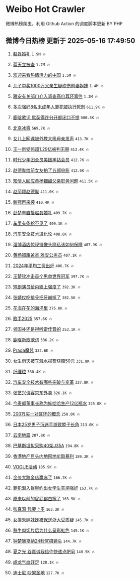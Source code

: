 # Weibo Hot Crawler 



微博热榜爬虫，利用 Github Action 的调度脚本更新 BY PHP 


## 微博今日热榜 更新于 2025-05-16 17:49:50 
1. [赵磊婚礼](https://s.weibo.com/weibo?q=%E8%B5%B5%E7%A3%8A%E5%A9%9A%E7%A4%BC&t=31&band_rank=1&Refer=top) `1.9M 🔥` 

1. [蓝天立被查](https://s.weibo.com/weibo?q=%23%E8%93%9D%E5%A4%A9%E7%AB%8B%E8%A2%AB%E6%9F%A5%23&t=31&band_rank=2&Refer=top) `1.7M 🔥` 

1. [欢迎来看热情活力的中国](https://s.weibo.com/weibo?q=%23%E6%AC%A2%E8%BF%8E%E6%9D%A5%E7%9C%8B%E7%83%AD%E6%83%85%E6%B4%BB%E5%8A%9B%E7%9A%84%E4%B8%AD%E5%9B%BD%23&t=31&band_rank=3&Refer=top) `1.5M 🔥` 

1. [儿子中奖1000万父亲生疑砍伤前妻姐妹](https://s.weibo.com/weibo?q=%23%E5%84%BF%E5%AD%90%E4%B8%AD%E5%A5%961000%E4%B8%87%E7%88%B6%E4%BA%B2%E7%94%9F%E7%96%91%E7%A0%8D%E4%BC%A4%E5%89%8D%E5%A6%BB%E5%A7%90%E5%A6%B9%23&t=31&band_rank=4&Refer=top) `1.4M 🔥` 

1. [雅安有关部门介入调查高价耳环事件](https://s.weibo.com/weibo?q=%23%E9%9B%85%E5%AE%89%E6%9C%89%E5%85%B3%E9%83%A8%E9%97%A8%E4%BB%8B%E5%85%A5%E8%B0%83%E6%9F%A5%E9%AB%98%E4%BB%B7%E8%80%B3%E7%8E%AF%E4%BA%8B%E4%BB%B6%23&t=31&band_rank=5&Refer=top) `1.3M 🔥` 

1. [多次强奸8名未成年人罪犯被执行死刑](https://s.weibo.com/weibo?q=%23%E5%A4%9A%E6%AC%A1%E5%BC%BA%E5%A5%B88%E5%90%8D%E6%9C%AA%E6%88%90%E5%B9%B4%E4%BA%BA%E7%BD%AA%E7%8A%AF%E8%A2%AB%E6%89%A7%E8%A1%8C%E6%AD%BB%E5%88%91%23&t=31&band_rank=6&Refer=top) `611.9K 🔥` 

1. [鹿晗歌词 默契得连分开都闭口不提](https://s.weibo.com/weibo?q=%E9%B9%BF%E6%99%97%E6%AD%8C%E8%AF%8D%20%E9%BB%98%E5%A5%91%E5%BE%97%E8%BF%9E%E5%88%86%E5%BC%80%E9%83%BD%E9%97%AD%E5%8F%A3%E4%B8%8D%E6%8F%90&t=31&band_rank=7&Refer=top) `600.8K 🔥` 

1. [北京冰雹](https://s.weibo.com/weibo?q=%E5%8C%97%E4%BA%AC%E5%86%B0%E9%9B%B9&t=31&band_rank=8&Refer=top) `569.7K 🔥` 

1. [女儿上网课被外教大吼母亲发声](https://s.weibo.com/weibo?q=%23%E5%A5%B3%E5%84%BF%E4%B8%8A%E7%BD%91%E8%AF%BE%E8%A2%AB%E5%A4%96%E6%95%99%E5%A4%A7%E5%90%BC%E6%AF%8D%E4%BA%B2%E5%8F%91%E5%A3%B0%23&t=31&band_rank=9&Refer=top) `413.7K 🔥` 

1. [王一新受贿超1.29亿被判无期](https://s.weibo.com/weibo?q=%23%E7%8E%8B%E4%B8%80%E6%96%B0%E5%8F%97%E8%B4%BF%E8%B6%851.29%E4%BA%BF%E8%A2%AB%E5%88%A4%E6%97%A0%E6%9C%9F%23&t=31&band_rank=10&Refer=top) `413.4K 🔥` 

1. [时代少年团全员美团黑钻会员](https://s.weibo.com/weibo?q=%23%E6%97%B6%E4%BB%A3%E5%B0%91%E5%B9%B4%E5%9B%A2%E5%85%A8%E5%91%98%E7%BE%8E%E5%9B%A2%E9%BB%91%E9%92%BB%E4%BC%9A%E5%91%98%23&t=31&band_rank=11&Refer=top) `412.7K 🔥` 

1. [赵德胤给前女友拍了五部电影](https://s.weibo.com/weibo?q=%E8%B5%B5%E5%BE%B7%E8%83%A4%E7%BB%99%E5%89%8D%E5%A5%B3%E5%8F%8B%E6%8B%8D%E4%BA%86%E4%BA%94%E9%83%A8%E7%94%B5%E5%BD%B1&t=31&band_rank=12&Refer=top) `412.0K 🔥` 

1. [知情人回应黄杨钿甜父亲职务问题](https://s.weibo.com/weibo?q=%23%E7%9F%A5%E6%83%85%E4%BA%BA%E5%9B%9E%E5%BA%94%E9%BB%84%E6%9D%A8%E9%92%BF%E7%94%9C%E7%88%B6%E4%BA%B2%E8%81%8C%E5%8A%A1%E9%97%AE%E9%A2%98%23&t=31&band_rank=13&Refer=top) `411.5K 🔥` 

1. [赵丽颖赵德胤](https://s.weibo.com/weibo?q=%E8%B5%B5%E4%B8%BD%E9%A2%96%E8%B5%B5%E5%BE%B7%E8%83%A4&t=31&band_rank=14&Refer=top) `411.0K 🔥` 

1. [新冠再来袭](https://s.weibo.com/weibo?q=%23%E6%96%B0%E5%86%A0%E5%86%8D%E6%9D%A5%E8%A2%AD%23&t=31&band_rank=15&Refer=top) `410.4K 🔥` 

1. [彭楚粤直播赵磊婚礼](https://s.weibo.com/weibo?q=%E5%BD%AD%E6%A5%9A%E7%B2%A4%E7%9B%B4%E6%92%AD%E8%B5%B5%E7%A3%8A%E5%A9%9A%E7%A4%BC&t=31&band_rank=16&Refer=top) `409.7K 🔥` 

1. [车里有条蛇不见了](https://s.weibo.com/weibo?q=%E8%BD%A6%E9%87%8C%E6%9C%89%E6%9D%A1%E8%9B%87%E4%B8%8D%E8%A7%81%E4%BA%86&t=31&band_rank=17&Refer=top) `409.1K 🔥` 

1. [汽车安全技术进化论](https://s.weibo.com/weibo?q=%23%E6%B1%BD%E8%BD%A6%E5%AE%89%E5%85%A8%E6%8A%80%E6%9C%AF%E8%BF%9B%E5%8C%96%E8%AE%BA%23&t=31&band_rank=18&Refer=top) `408.6K 🔥` 

1. [淄博酒店惊现摄像头隐私该如何保障](https://s.weibo.com/weibo?q=%E6%B7%84%E5%8D%9A%E9%85%92%E5%BA%97%E6%83%8A%E7%8E%B0%E6%91%84%E5%83%8F%E5%A4%B4%E9%9A%90%E7%A7%81%E8%AF%A5%E5%A6%82%E4%BD%95%E4%BF%9D%E9%9A%9C&t=31&band_rank=19&Refer=top) `407.9K 🔥` 

1. [黄杨钿甜爸爸 雅安公务员](https://s.weibo.com/weibo?q=%E9%BB%84%E6%9D%A8%E9%92%BF%E7%94%9C%E7%88%B8%E7%88%B8%20%E9%9B%85%E5%AE%89%E5%85%AC%E5%8A%A1%E5%91%98&t=31&band_rank=20&Refer=top) `407.1K 🔥` 

1. [2024年平均工资出炉](https://s.weibo.com/weibo?q=%232024%E5%B9%B4%E5%B9%B3%E5%9D%87%E5%B7%A5%E8%B5%84%E5%87%BA%E7%82%89%23&t=31&band_rank=21&Refer=top) `406.7K 🔥` 

1. [王楚钦冲击首个男单世界冠军](https://s.weibo.com/weibo?q=%23%E7%8E%8B%E6%A5%9A%E9%92%A6%E5%86%B2%E5%87%BB%E9%A6%96%E4%B8%AA%E7%94%B7%E5%8D%95%E4%B8%96%E7%95%8C%E5%86%A0%E5%86%9B%23&t=31&band_rank=22&Refer=top) `397.7K 🔥` 

1. [短剧演员给内娱上强度了](https://s.weibo.com/weibo?q=%E7%9F%AD%E5%89%A7%E6%BC%94%E5%91%98%E7%BB%99%E5%86%85%E5%A8%B1%E4%B8%8A%E5%BC%BA%E5%BA%A6%E4%BA%86&t=31&band_rank=23&Refer=top) `392.3K 🔥` 

1. [张婧仪吃排骨把牙崩掉了](https://s.weibo.com/weibo?q=%E5%BC%A0%E5%A9%A7%E4%BB%AA%E5%90%83%E6%8E%92%E9%AA%A8%E6%8A%8A%E7%89%99%E5%B4%A9%E6%8E%89%E4%BA%86&t=31&band_rank=24&Refer=top) `382.5K 🔥` 

1. [花海在花的海洋里](https://s.weibo.com/weibo?q=%E8%8A%B1%E6%B5%B7%E5%9C%A8%E8%8A%B1%E7%9A%84%E6%B5%B7%E6%B4%8B%E9%87%8C&t=31&band_rank=25&Refer=top) `375.0K 🔥` 

1. [歌手2025](https://s.weibo.com/weibo?q=%E6%AD%8C%E6%89%8B2025&t=31&band_rank=26&Refer=top) `357.6K 🔥` 

1. [领国补还是得听雷佳音的](https://s.weibo.com/weibo?q=%23%E9%A2%86%E5%9B%BD%E8%A1%A5%E8%BF%98%E6%98%AF%E5%BE%97%E5%90%AC%E9%9B%B7%E4%BD%B3%E9%9F%B3%E7%9A%84%23&t=31&band_rank=27&Refer=top) `353.1K 🔥` 

1. [鹿晗新歌歌词](https://s.weibo.com/weibo?q=%E9%B9%BF%E6%99%97%E6%96%B0%E6%AD%8C%E6%AD%8C%E8%AF%8D&t=31&band_rank=28&Refer=top) `336.2K 🔥` 

1. [Prada魔咒](https://s.weibo.com/weibo?q=Prada%E9%AD%94%E5%92%92&t=31&band_rank=29&Refer=top) `332.6K 🔥` 

1. [女生雨天被车溅水报警获赔50元](https://s.weibo.com/weibo?q=%23%E5%A5%B3%E7%94%9F%E9%9B%A8%E5%A4%A9%E8%A2%AB%E8%BD%A6%E6%BA%85%E6%B0%B4%E6%8A%A5%E8%AD%A6%E8%8E%B7%E8%B5%9450%E5%85%83%23&t=31&band_rank=30&Refer=top) `331.8K 🔥` 

1. [纤维粒](https://s.weibo.com/weibo?q=%E7%BA%A4%E7%BB%B4%E7%B2%92&t=31&band_rank=31&Refer=top) `330.4K 🔥` 

1. [汽车安全技术有哪些突破与变革](https://s.weibo.com/weibo?q=%E6%B1%BD%E8%BD%A6%E5%AE%89%E5%85%A8%E6%8A%80%E6%9C%AF%E6%9C%89%E5%93%AA%E4%BA%9B%E7%AA%81%E7%A0%B4%E4%B8%8E%E5%8F%98%E9%9D%A9&t=31&band_rank=32&Refer=top) `327.8K 🔥` 

1. [张艺兴请客京东外卖](https://s.weibo.com/weibo?q=%23%E5%BC%A0%E8%89%BA%E5%85%B4%E8%AF%B7%E5%AE%A2%E4%BA%AC%E4%B8%9C%E5%A4%96%E5%8D%96%23&t=31&band_rank=33&Refer=top) `326.1K 🔥` 

1. [今麦郎董事长称为娃哈哈生产12亿瓶水](https://s.weibo.com/weibo?q=%23%E4%BB%8A%E9%BA%A6%E9%83%8E%E8%91%A3%E4%BA%8B%E9%95%BF%E7%A7%B0%E4%B8%BA%E5%A8%83%E5%93%88%E5%93%88%E7%94%9F%E4%BA%A712%E4%BA%BF%E7%93%B6%E6%B0%B4%23&t=31&band_rank=34&Refer=top) `325.0K 🔥` 

1. [200万买一对耳环的概念](https://s.weibo.com/weibo?q=200%E4%B8%87%E4%B9%B0%E4%B8%80%E5%AF%B9%E8%80%B3%E7%8E%AF%E7%9A%84%E6%A6%82%E5%BF%B5&t=31&band_rank=35&Refer=top) `258.0K 🔥` 

1. [日本25岁男子沉迷手游致脖子长角](https://s.weibo.com/weibo?q=%23%E6%97%A5%E6%9C%AC25%E5%B2%81%E7%94%B7%E5%AD%90%E6%B2%89%E8%BF%B7%E6%89%8B%E6%B8%B8%E8%87%B4%E8%84%96%E5%AD%90%E9%95%BF%E8%A7%92%23&t=31&band_rank=36&Refer=top) `213.0K 🔥` 

1. [云南地震](https://s.weibo.com/weibo?q=%E4%BA%91%E5%8D%97%E5%9C%B0%E9%9C%87&t=31&band_rank=37&Refer=top) `207.8K 🔥` 

1. [巴基斯坦拟采购40架J35A](https://s.weibo.com/weibo?q=%E5%B7%B4%E5%9F%BA%E6%96%AF%E5%9D%A6%E6%8B%9F%E9%87%87%E8%B4%AD40%E6%9E%B6J35A&t=31&band_rank=38&Refer=top) `194.8K 🔥` 

1. [香港地产巨头内地囤地牟取暴利](https://s.weibo.com/weibo?q=%23%E9%A6%99%E6%B8%AF%E5%9C%B0%E4%BA%A7%E5%B7%A8%E5%A4%B4%E5%86%85%E5%9C%B0%E5%9B%A4%E5%9C%B0%E7%89%9F%E5%8F%96%E6%9A%B4%E5%88%A9%23&t=31&band_rank=39&Refer=top) `189.3K 🔥` 

1. [VOGUE活动](https://s.weibo.com/weibo?q=VOGUE%E6%B4%BB%E5%8A%A8&t=31&band_rank=40&Refer=top) `185.9K 🔥` 

1. [金价大跌金店赢麻了](https://s.weibo.com/weibo?q=%23%E9%87%91%E4%BB%B7%E5%A4%A7%E8%B7%8C%E9%87%91%E5%BA%97%E8%B5%A2%E9%BA%BB%E4%BA%86%23&t=31&band_rank=41&Refer=top) `166.7K 🔥` 

1. [罪犯潜入群聊约出女学生实施强奸](https://s.weibo.com/weibo?q=%23%E7%BD%AA%E7%8A%AF%E6%BD%9C%E5%85%A5%E7%BE%A4%E8%81%8A%E7%BA%A6%E5%87%BA%E5%A5%B3%E5%AD%A6%E7%94%9F%E5%AE%9E%E6%96%BD%E5%BC%BA%E5%A5%B8%23&t=31&band_rank=42&Refer=top) `163.7K 🔥` 

1. [原来以前的屁屁都白擦了](https://s.weibo.com/weibo?q=%E5%8E%9F%E6%9D%A5%E4%BB%A5%E5%89%8D%E7%9A%84%E5%B1%81%E5%B1%81%E9%83%BD%E7%99%BD%E6%93%A6%E4%BA%86&t=31&band_rank=43&Refer=top) `163.5K 🔥` 

1. [张真源 我要上麦](https://s.weibo.com/weibo?q=%E5%BC%A0%E7%9C%9F%E6%BA%90%20%E6%88%91%E8%A6%81%E4%B8%8A%E9%BA%A6&t=31&band_rank=44&Refer=top) `163.3K 🔥` 

1. [女排朱婷妹妹被保送浙大受质疑](https://s.weibo.com/weibo?q=%23%E5%A5%B3%E6%8E%92%E6%9C%B1%E5%A9%B7%E5%A6%B9%E5%A6%B9%E8%A2%AB%E4%BF%9D%E9%80%81%E6%B5%99%E5%A4%A7%E5%8F%97%E8%B4%A8%E7%96%91%23&t=31&band_rank=45&Refer=top) `145.7K 🔥` 

1. [熟牛肉切片后为什么呈彩虹色](https://s.weibo.com/weibo?q=%E7%86%9F%E7%89%9B%E8%82%89%E5%88%87%E7%89%87%E5%90%8E%E4%B8%BA%E4%BB%80%E4%B9%88%E5%91%88%E5%BD%A9%E8%99%B9%E8%89%B2&t=31&band_rank=46&Refer=top) `145.1K 🔥` 

1. [钟楚曦戛纳24秒官摄镜头](https://s.weibo.com/weibo?q=%23%E9%92%9F%E6%A5%9A%E6%9B%A6%E6%88%9B%E7%BA%B324%E7%A7%92%E5%AE%98%E6%91%84%E9%95%9C%E5%A4%B4%23&t=31&band_rank=47&Refer=top) `144.7K 🔥` 

1. [夏之光 谷嘉诚我给你快递点肥皂](https://s.weibo.com/weibo?q=%E5%A4%8F%E4%B9%8B%E5%85%89%20%E8%B0%B7%E5%98%89%E8%AF%9A%E6%88%91%E7%BB%99%E4%BD%A0%E5%BF%AB%E9%80%92%E7%82%B9%E8%82%A5%E7%9A%82&t=31&band_rank=48&Refer=top) `140.5K 🔥` 

1. [成龙气血好足](https://s.weibo.com/weibo?q=%E6%88%90%E9%BE%99%E6%B0%94%E8%A1%80%E5%A5%BD%E8%B6%B3&t=31&band_rank=49&Refer=top) `128.1K 🔥` 

1. [迪士尼 吵架圣地](https://s.weibo.com/weibo?q=%E8%BF%AA%E5%A3%AB%E5%B0%BC%20%E5%90%B5%E6%9E%B6%E5%9C%A3%E5%9C%B0&t=31&band_rank=50&Refer=top) `127.7K 🔥` 

